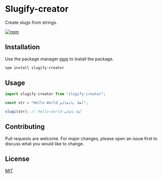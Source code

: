 # Slugify-creator

Create slugs from strings.

[![npm](https://img.shields.io/npm/dt/slugify-creator?style=flat-square)](https://www.npmjs.com/package/slugify-creator)

## Installation

Use the package manager [npm](https://www.npmjs.com/) to install the package.

```bash
npm install slugify-creator
```

## Usage

```javascript
import slugify-creator from "slugify-creator";

const str = "Hello World أهلا بالعالم";

slugi(str); // hello-world-أهلا-بالعالم
```

## Contributing

Pull requests are welcome. For major changes, please open an issue first to discuss what you would like to change.

## License

[MIT](https://opensource.org/license/MIT)
